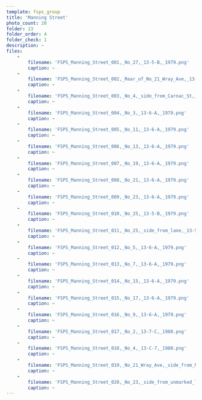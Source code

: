 ```yaml
---
template: fsps_group
title: 'Manning Street'
photo_count: 20
folder: 13
folder_order: 4
folder_check: 1
description: ~
files:
    -
        filename: 'FSPS_Manning_Street_001,_No_27,_13-5-B,_1979.png'
        caption: ~
    -
        filename: 'FSPS_Manning_Street_002,_Rear_of_No_21_Wray_Ave,_13-C-7,_1980.png'
        caption: ~
    -
        filename: 'FSPS_Manning_Street_003,_No_4,_side_from_Carnac_St,_13-C-7,_1980.png'
        caption: ~
    -
        filename: 'FSPS_Manning_Street_004,_No_3,_13-6-A,_1979.png'
        caption: ~
    -
        filename: 'FSPS_Manning_Street_005,_No_11,_13-6-A,_1979.png'
        caption: ~
    -
        filename: 'FSPS_Manning_Street_006,_No_13,_13-6-A,_1979.png'
        caption: ~
    -
        filename: 'FSPS_Manning_Street_007,_No_19,_13-6-A,_1979.png'
        caption: ~
    -
        filename: 'FSPS_Manning_Street_008,_No_21,_13-6-A,_1979.png'
        caption: ~
    -
        filename: 'FSPS_Manning_Street_009,_No_23,_13-6-A,_1979.png'
        caption: ~
    -
        filename: 'FSPS_Manning_Street_010,_No_25,_13-5-B,_1979.png'
        caption: ~
    -
        filename: 'FSPS_Manning_Street_011,_No_25,_side_from_lane,_13-5-B,_1979.png'
        caption: ~
    -
        filename: 'FSPS_Manning_Street_012,_No_5,_13-6-A,_1979.png'
        caption: ~
    -
        filename: 'FSPS_Manning_Street_013,_No_7,_13-6-A,_1979.png'
        caption: ~
    -
        filename: 'FSPS_Manning_Street_014,_No_15,_13-6-A,_1979.png'
        caption: ~
    -
        filename: 'FSPS_Manning_Street_015,_No_17,_13-6-A,_1979.png'
        caption: ~
    -
        filename: 'FSPS_Manning_Street_016,_No_9,_13-6-A,_1979.png'
        caption: ~
    -
        filename: 'FSPS_Manning_Street_017,_No_2,_13-7-C,_1980.png'
        caption: ~
    -
        filename: 'FSPS_Manning_Street_018,_No_4,_13-C-7,_1980.png'
        caption: ~
    -
        filename: 'FSPS_Manning_Street_019,_No_21_Wray_Ave,_side_from_Manning,_13-C-7,_1980.png'
        caption: ~
    -
        filename: 'FSPS_Manning_Street_020,_No_23,_side_from_unmarked_lane,_13-7-A,_1980.png'
        caption: ~
---
```

